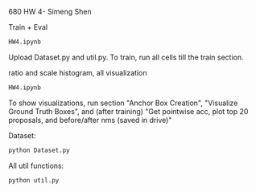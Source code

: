 680 HW 4- Simeng Shen


Train + Eval 
```bash
HW4.ipynb
```
Upload Dataset.py and util.py. To train, run all cells till the train section. 


ratio and scale histogram, all visualization
```bash
HW4.ipynb
```
To show visualizations, run section "Anchor Box Creation", "Visualize Ground Truth Boxes", and (after training) "Get pointwise acc,
plot top 20 proposals, and before/after nms (saved in drive)"


Dataset:
```bash
python Dataset.py
```

All util functions:
```bash
python util.py
```
